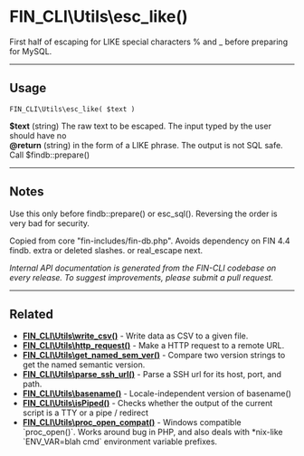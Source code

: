 # FIN_CLI\Utils\esc_like()

First half of escaping for LIKE special characters % and _ before preparing for MySQL.

***

## Usage

    FIN_CLI\Utils\esc_like( $text )

<div>
<strong>$text</strong> (string) The raw text to be escaped. The input typed by the user should have no<br />
<strong>@return</strong> (string) in the form of a LIKE phrase. The output is not SQL safe. Call $findb::prepare()<br />
</div>


***

## Notes

Use this only before findb::prepare() or esc_sql().  Reversing the order is very bad for security.

Copied from core "fin-includes/fin-db.php". Avoids dependency on FIN 4.4 findb.
                    extra or deleted slashes.
               or real_escape next.


*Internal API documentation is generated from the FIN-CLI codebase on every release. To suggest improvements, please submit a pull request.*


***

## Related

<ul>



<li><strong><a href="https://make.wordpress.org/cli/handbook/internal-api/fin-cli-utils-write-csv/">FIN_CLI\Utils\write_csv()</a></strong> - Write data as CSV to a given file.</li>


<li><strong><a href="https://make.wordpress.org/cli/handbook/internal-api/fin-cli-utils-http-request/">FIN_CLI\Utils\http_request()</a></strong> - Make a HTTP request to a remote URL.</li>


<li><strong><a href="https://make.wordpress.org/cli/handbook/internal-api/fin-cli-utils-get-named-sem-ver/">FIN_CLI\Utils\get_named_sem_ver()</a></strong> - Compare two version strings to get the named semantic version.</li>


<li><strong><a href="https://make.wordpress.org/cli/handbook/internal-api/fin-cli-utils-parse-ssh-url/">FIN_CLI\Utils\parse_ssh_url()</a></strong> - Parse a SSH url for its host, port, and path.</li>


<li><strong><a href="https://make.wordpress.org/cli/handbook/internal-api/fin-cli-utils-basename/">FIN_CLI\Utils\basename()</a></strong> - Locale-independent version of basename()</li>


<li><strong><a href="https://make.wordpress.org/cli/handbook/internal-api/fin-cli-utils-ispiped/">FIN_CLI\Utils\isPiped()</a></strong> - Checks whether the output of the current script is a TTY or a pipe / redirect</li>


<li><strong><a href="https://make.wordpress.org/cli/handbook/internal-api/fin-cli-utils-proc-open-compat/">FIN_CLI\Utils\proc_open_compat()</a></strong> - Windows compatible `proc_open()`. Works around bug in PHP, and also deals with *nix-like `ENV_VAR=blah cmd` environment variable prefixes.</li>



</ul>


